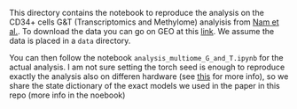 This directory contains the notebook to reproduce the analysis on the CD34+ cells G&T (Transcriptomics and Methylome) analyisis from [Nam et al.](https://www.nature.com/articles/s41588-022-01179-9). 
To download the data you can go on GEO at this [link](https://www.ncbi.nlm.nih.gov/geo/query/acc.cgi?acc=GSE158067). We assume the data is placed in a `data` directory.


You can then follow the notebook `analysis_multiome_G_and_T.ipynb` for the actual analysis. I am not sure setting the torch seed is enough to reproduce exactly the analysis also on differen hardware (see [this](https://pytorch.org/docs/stable/notes/randomness.html) for more info), so we share the state dictionary of the exact models we used in the paper in this repo (more info in the noebook)